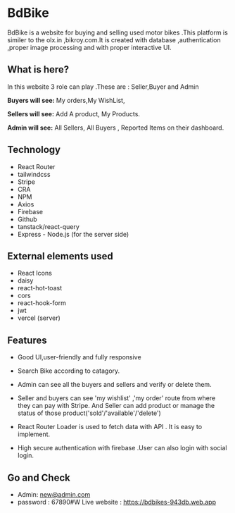 # BdBike
BdBike is a website for  buying and selling used motor bikes .This platform is similer 
to the olx.in ,bikroy.com.It is created with database ,authentication ,proper image
processing and with proper interactive UI.

## What is here?

In this website 3 role can play .These are : Seller,Buyer and Admin

**Buyers will see:** My orders,My WishList,

**Sellers will see:** Add A product, My Products.

**Admin will see:** All Sellers, All Buyers , Reported Items
on their dashboard.

## Technology

- React Router 
- tailwindcss 
- Stripe
- CRA
- NPM 
- Axios
- Firebase
- Github 
- tanstack/react-query
- Express - Node.js (for the server side) 


## External elements used 
- React Icons
- daisy
- react-hot-toast
- cors 
- react-hook-form
- jwt
- vercel (server)
## Features
- Good UI,user-friendly and fully responsive
- Search Bike according to catagory.
- Admin can see all the buyers and sellers and verify or delete them.
- Seller and buyers can see 'my wishlist' ,'my order' route from where they can pay with Stripe.
    And Seller can add product or manage the status of those product('sold'/'available'/'delete')

- React Router Loader is used to fetch data with API . It is easy to implement.
- High secure authentication with firebase .User can also login with social login.

## Go and Check
- Admin: new@admin.com
- password :  67890#W
Live website : https://bdbikes-943db.web.app